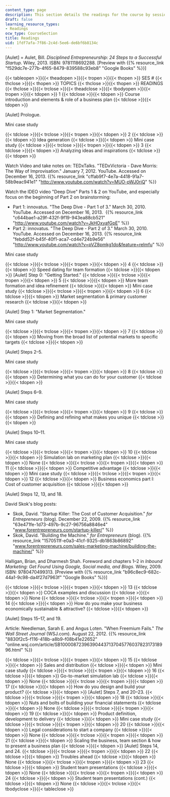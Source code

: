 ```yaml
---
content_type: page
description: This section details the readings for the course by session and topic.
draft: false
learning_resource_types:
- Readings
ocw_type: CourseSection
title: Readings
uid: 1fdf7afa-7f86-2c4d-5ee6-de6bf6b8134c
---
```

\[Aulet\] = Aulet, Bill. *Disciplined Entrepreneurship: 24 Steps to a Successful Startup*. Wiley, 2013. ISBN: 9781118692288. \[Preview with {{% resource_link "f529dc7e-277b-4f65-8479-839588c93eb8" "Google Books" %}}\]

{{< tableopen >}}{{< theadopen >}}{{< tropen >}}{{< thopen >}}
SES #
{{< thclose >}}{{< thopen >}}
TOPICS
{{< thclose >}}{{< thopen >}}
READINGS
{{< thclose >}}{{< trclose >}}{{< theadclose >}}{{< tbodyopen >}}{{< tropen >}}{{< tdopen >}}
1
{{< tdclose >}}{{< tdopen >}}
Course introduction and elements & role of a business plan
{{< tdclose >}}{{< tdopen >}}

\[Aulet\] Prologue.

Mini case study

{{< tdclose >}}{{< trclose >}}{{< tropen >}}{{< tdopen >}}
2
{{< tdclose >}}{{< tdopen >}}
Idea generation
{{< tdclose >}}{{< tdopen >}}
Mini case study
{{< tdclose >}}{{< trclose >}}{{< tropen >}}{{< tdopen >}}
3
{{< tdclose >}}{{< tdopen >}}
Analyzing ideas and inspirations
{{< tdclose >}}{{< tdopen >}}

Watch Video and take notes on: TEDxTalks. "TEDxVictoria - Dave Morris: The Way of Improvisation." January 7, 2012. YouTube. Accessed on December 16, 2013. {{% resource_link "cffab9f7-4e7a-4418-91a7-58b9eac941e1" "http://www.youtube.com/watch?v=MUO-pWJ0riQ" %}}

Watch the IDEO video "Deep Dive" Parts 1 & 2 on YouTube, and especially focus on the beginning of Part 2 on brainstorming:

- Part 1: innovatus. "The Deep Dive - Part 1 of 3." March 30, 2010. YouTube. Accessed on December 16, 2013.  {{% resource_link "c644bae1-a29f-432f-9f19-943ea88cb521" "http://www.youtube.com/watch?v=JkHOxyafGpE" %}}
- Part 2: innovatus. "The Deep Dive - Part 2 of 3." March 30, 2010. YouTube. Accessed on December 16, 2013. {{% resource_link "febdd52f-b45f-40f1-aca7-cd4e724b9e56" "http://www.youtube.com/watch?v=pVZ8pmkg1do&feature=relmfu" %}}

Mini case study

{{< tdclose >}}{{< trclose >}}{{< tropen >}}{{< tdopen >}}
4
{{< tdclose >}}{{< tdopen >}}
Speed dating for team formation
{{< tdclose >}}{{< tdopen >}}
\[Aulet\] Step 0: "Getting Started."
{{< tdclose >}}{{< trclose >}}{{< tropen >}}{{< tdopen >}}
5
{{< tdclose >}}{{< tdopen >}}
More team formation and idea refinement
{{< tdclose >}}{{< tdopen >}}
Mini case study
{{< tdclose >}}{{< trclose >}}{{< tropen >}}{{< tdopen >}}
6
{{< tdclose >}}{{< tdopen >}}
Market segmentation & primary customer research
{{< tdclose >}}{{< tdopen >}}

\[Aulet\] Step 1: "Market Segmentation."

Mini case study

{{< tdclose >}}{{< trclose >}}{{< tropen >}}{{< tdopen >}}
7
{{< tdclose >}}{{< tdopen >}}
Moving from the broad list of potential markets to specific targets
{{< tdclose >}}{{< tdopen >}}

\[Aulet\] Steps 2–5.

Mini case study

{{< tdclose >}}{{< trclose >}}{{< tropen >}}{{< tdopen >}}
8
{{< tdclose >}}{{< tdopen >}}
Determining what you can do for your customer
{{< tdclose >}}{{< tdopen >}}

\[Aulet\] Steps 6–9.

Mini case study

{{< tdclose >}}{{< trclose >}}{{< tropen >}}{{< tdopen >}}
9
{{< tdclose >}}{{< tdopen >}}
Defining and refining what makes you unique
{{< tdclose >}}{{< tdopen >}}

\[Aulet\] Steps 10–11.

Mini case study

{{< tdclose >}}{{< trclose >}}{{< tropen >}}{{< tdopen >}}
10
{{< tdclose >}}{{< tdopen >}}
Simulation lab on marketing plan
{{< tdclose >}}{{< tdopen >}}
None
{{< tdclose >}}{{< trclose >}}{{< tropen >}}{{< tdopen >}}
11
{{< tdclose >}}{{< tdopen >}}
Competitive advantage
{{< tdclose >}}{{< tdopen >}}
Mini case study
{{< tdclose >}}{{< trclose >}}{{< tropen >}}{{< tdopen >}}
12
{{< tdclose >}}{{< tdopen >}}
Business economics part I: Cost of customer acquisition
{{< tdclose >}}{{< tdopen >}}

\[Aulet\] Steps 12, 13, and 18.

David Skok's blog posts:

- Skok, David. "Startup Killer: The Cost of Customer Acquisition." *for Entrepreneurs* (blog). December 22, 2009. {{% resource_link "63e471fe-1d73-497b-9c27-96756a8846e4" "www.forentrepreneurs.com/startup-killer/" %}}
- Skok, David. "Building the Machine." *for Entrepreneurs* (blog). {{% resource_link "1570511f-e0a3-41cf-9325-db1863b86892" "www.forentrepreneurs.com/sales-marketing-machine/building-the-machine/" %}}

Halligan, Brian, and Dharmesh Shah. Foreword and chapters 1–2 in *Inbound Marketing: Get Found Using Google, Social media, and Blogs*. Wiley, 2009. ISBN: 9780470499313. \[Preview with {{% resource_link "b96c8ec9-682c-44a1-9c98-da4f27d7963f" "Google Books" %}}\]

{{< tdclose >}}{{< trclose >}}{{< tropen >}}{{< tdopen >}}
13
{{< tdclose >}}{{< tdopen >}}
COCA examples and discussion
{{< tdclose >}}{{< tdopen >}}
None
{{< tdclose >}}{{< trclose >}}{{< tropen >}}{{< tdopen >}}
14
{{< tdclose >}}{{< tdopen >}}
How do you make your business economically sustainable & attractive?
{{< tdclose >}}{{< tdopen >}}

\[Aulet\] Steps 15–17, and 19.

Article: Needleman, Sarah E. and Angus Loten. "When Freemium Fails." *The Wall Street Journal* (WSJ.com). August 22, 2012. {{% resource_link "8830f2c5-f116-418b-a8b9-f08b41e22652" "online.wsj.com/article/SB10000872396390443713704577603782317318996.html" %}}

{{< tdclose >}}{{< trclose >}}{{< tropen >}}{{< tdopen >}}
15
{{< tdclose >}}{{< tdopen >}}
Sales and distribution
{{< tdclose >}}{{< tdopen >}}
Mini case study
{{< tdclose >}}{{< trclose >}}{{< tropen >}}{{< tdopen >}}
16
{{< tdclose >}}{{< tdopen >}}
Go-to-market simulation lab
{{< tdclose >}}{{< tdopen >}}
None
{{< tdclose >}}{{< trclose >}}{{< tropen >}}{{< tdopen >}}
17
{{< tdclose >}}{{< tdopen >}}
How do you design and build your product?
{{< tdclose >}}{{< tdopen >}}
\[Aulet\] Steps 7, and 20–23.
{{< tdclose >}}{{< trclose >}}{{< tropen >}}{{< tdopen >}}
18
{{< tdclose >}}{{< tdopen >}}
Nuts and bolts of building your financial statements
{{< tdclose >}}{{< tdopen >}}
None
{{< tdclose >}}{{< trclose >}}{{< tropen >}}{{< tdopen >}}
19
{{< tdclose >}}{{< tdopen >}}
Product definition, development to delivery
{{< tdclose >}}{{< tdopen >}}
Mini case study
{{< tdclose >}}{{< trclose >}}{{< tropen >}}{{< tdopen >}}
20
{{< tdclose >}}{{< tdopen >}}
Legal considerations to start a company
{{< tdclose >}}{{< tdopen >}}
None
{{< tdclose >}}{{< trclose >}}{{< tropen >}}{{< tdopen >}}
21
{{< tdclose >}}{{< tdopen >}}
Scaling the business, team section & how to present a business plan
{{< tdclose >}}{{< tdopen >}}
\[Aulet\] Steps 14, and 24.
{{< tdclose >}}{{< trclose >}}{{< tropen >}}{{< tdopen >}}
22
{{< tdclose >}}{{< tdopen >}}
Troubles ahead
{{< tdclose >}}{{< tdopen >}}
None
{{< tdclose >}}{{< trclose >}}{{< tropen >}}{{< tdopen >}}
23
{{< tdclose >}}{{< tdopen >}}
Student team presentations
{{< tdclose >}}{{< tdopen >}}
None
{{< tdclose >}}{{< trclose >}}{{< tropen >}}{{< tdopen >}}
24
{{< tdclose >}}{{< tdopen >}}
Student team presentations (cont.)
{{< tdclose >}}{{< tdopen >}}
None
{{< tdclose >}}{{< trclose >}}{{< tbodyclose >}}{{< tableclose >}}